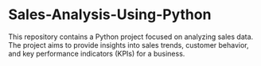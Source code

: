 # Sales-Analysis-Using-Python
This repository contains a Python project focused on analyzing sales data. The project aims to provide insights into sales trends, customer behavior, and key performance indicators (KPIs) for a business.
